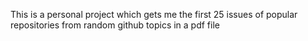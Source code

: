 This is a personal project which gets me the first 25 issues of popular repositories from random github topics in a pdf file
